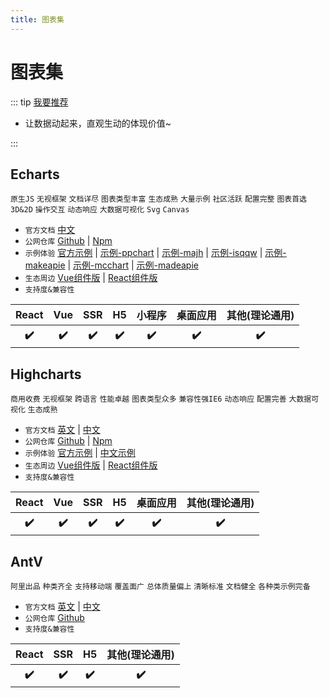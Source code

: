 ```yaml
---
title: 图表集
---
```


# 图表集

::: tip [我要推荐](https://github.com/itmanyong/web-resources/edit/master/docs/platform/fc/component/chart.md)

-   让数据动起来，直观生动的体现价值~

:::

## Echarts <ProjectBadge starts='apache/echarts' version='echarts' />

`原生JS` `无视框架` `文档详尽` `图表类型丰富` `生态成熟` `大量示例` `社区活跃` `配置完整` `图表首选` `3D&2D` `操作交互` `动态响应` `大数据可视化` `Svg` `Canvas`

-   `官方文档` [中文](https://echarts.apache.org/zh/index.html)
-   `公网仓库` [Github](https://github.com/apache/echarts) | [Npm](https://www.npmjs.com/package/echarts)
-   `示例体验` [官方示例](https://echarts.apache.org/examples/zh/index.html) | [示例-ppchart](http://ppchart.com/#/) | [示例-majh](http://chart.majh.top/) | [示例-isqqw](https://www.isqqw.com/homepage#/homepage) | [示例-makeapie](https://www.makeapie.cn/echarts) | [示例-mcchart](http://echarts.zhangmuchen.top/#/index) | [示例-madeapie](https://madeapie.com/#/)
- `生态周边` [Vue组件版](https://github.com/ecomfe/vue-echarts#readme) | [React组件版](https://github.com/hustcc/echarts-for-react)
-   `支持度&兼容性`
<table class='mini_table'>
    <thead>
        <tr>
            <th>React</th>
            <th>Vue</th>
            <th>SSR</th>
            <th>H5</th>
            <th>小程序</th>
            <th>桌面应用</th>
            <th>其他(理论通用)</th>
        </tr>
    </thead>
    <tbody>
        <tr>
            <th>✔️</th>
            <th>✔️</th>
            <th>✔️</th>
            <th>✔️</th>
            <th>✔️</th>
            <th>✔️</th>
            <th>✔️</th>
        </tr>
    </tbody>
</table>

## Highcharts <ProjectBadge starts='highcharts/highcharts' version='highcharts' />

`商用收费` `无视框架` `跨语言` `性能卓越` `图表类型众多` `兼容性强IE6` `动态响应` `配置完善` `大数据可视化` `生态成熟`

-   `官方文档` [英文](https://www.highcharts.com/) | [中文](https://www.highcharts.com.cn/)
-   `公网仓库` [Github](https://github.com/highcharts/highcharts) | [Npm](https://www.npmjs.com/package/highcharts)
-   `示例体验` [官方示例](https://www.highcharts.com/demo) | [中文示例](https://www.highcharts.com.cn/demo/highcharts)
- `生态周边` [Vue组件版](https://github.com/weizhenye/vue-highcharts#readme) | [React组件版](https://github.com/kirjs/react-highcharts)
-   `支持度&兼容性`
<table class='mini_table'>
    <thead>
        <tr>
            <th>React</th>
            <th>Vue</th>
            <th>SSR</th>
            <th>H5</th>
            <th>桌面应用</th>
            <th>其他(理论通用)</th>
        </tr>
    </thead>
    <tbody>
        <tr>
            <th>✔️</th>
            <th>✔️</th>
            <th>✔️</th>
            <th>✔️</th>
            <th>✔️</th>
            <th>✔️</th>
        </tr>
    </tbody>
</table>

## AntV  <ProjectBadge starts='antvis' />

`阿里出品` `种类齐全` `支持移动端` `覆盖面广` `总体质量偏上` `清晰标准` `文档健全` `各种类示例完备`

-   `官方文档` [英文](https://antv.gitee.io/en) | [中文](https://antv.gitee.io/zh)
-   `公网仓库` [Github](https://github.com/antvis)
-   `支持度&兼容性`
<table class='mini_table'>
    <thead>
        <tr>
            <th>React</th>
            <th>SSR</th>
            <th>H5</th>
            <th>其他(理论通用)</th>
        </tr>
    </thead>
    <tbody>
        <tr>
            <th>✔️</th>
            <th>✔️</th>
            <th>✔️</th>
            <th>✔️</th>
        </tr>
    </tbody>
</table>
